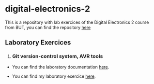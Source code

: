 # digital-electronics-2
This is a repository with lab exercices of the Digital Electronics 2 course from BUT, you can find the repository [here](https://github.com/tomas-fryza/digital-electronics-2)

## Laboratory Exercices
1. ### **Git version-control system, AVR tools**

  - You can find the laboratory documentation [here](https://github.com/tomas-fryza/digital-electronics-2/tree/master/labs/01-tools).

  - You can find my laboratory exercice [here](https://github.com/galahadn4/digital-electronics-2/tree/main/lab1-blink_arduino/test).





